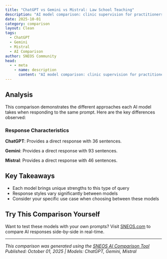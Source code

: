 ```yaml
---
title: "ChatGPT vs Gemini vs Mistral: Law School Teaching"
description: "AI model comparison: clinic supervision for practitioners..."
date: 2025-10-01
category: comparison
layout: Clean
tags:
  - ChatGPT
  - Gemini
  - Mistral
  - AI Comparison
author: SNEOS Community
head:
  - - meta
    - name: description
      content: "AI model comparison: clinic supervision for practitioners..."
---
```


<ChatComparison
  title="ChatGPT vs Gemini vs Mistral: Law School Teaching"
  prompt="clinic supervision for practitioners"
  :responses='{
    "ChatGPT": "Clinic supervision for practitioners refers to the structured oversight and guidance provided to healthcare professionals, such as psychologists, counselors, therapists, nurses, or medical practitioners, typically within a clinical setting. The purpose of supervision is to ensure the quality of care, support professional development, ensure adherence to ethical and professional standards, and promote clinician well-being.\n\nHere\u2019s an overview of key components and best practices for clinic supervision for practitioners:\n\n### Purpose of Clinic Supervision\n- **Quality Assurance:** Ensures the delivery of safe, effective, and evidence-based care.\n- **Professional Development:** Supports skill enhancement and career growth.\n- **Ethical Compliance:** Helps practitioners navigate ethical dilemmas and maintain standards.\n- **Emotional Support:** Addresses practitioner stress, burnout, and vicarious trauma.\n- **Accountability:** Provides a system for monitoring performance and outcomes.\n\n### Models of Supervision\n- **Directive Supervision:** Supervisor provides specific instructions and closely monitors work.\n- **Non-Directive Supervision:** More collaborative, focusing on reflection and self-direction.\n- **Reflective Supervision:** Encourages practitioners to reflect on their clinical work, feelings, and interpersonal dynamics.\n- **Peer Supervision:** Colleagues supervise each other in a structured format.\n- **Group Supervision:** Multiple supervisees meet with a supervisor for collective learning.\n\n### Key Elements of Effective Clinic Supervision\n1. **Regular Meetings:** Scheduled, consistent sessions (weekly, biweekly, or monthly).\n2. **Clear Goals:** Defined objectives for supervision, including clinical skills, ethical practice, and personal development.\n3. **Confidentiality:** Safe space for honest discussion about cases and challenges.\n4. **Feedback:** Constructive, timely, and specific feedback.\n5. **Documentation:** Records of supervision sessions, goals, and progress.\n6. **Evaluation:** Periodic assessment of the supervisee\u2019s competencies and areas for growth.\n7. **Cultural Competence:** Supervisors should be aware of cultural factors affecting clinical practice.\n\n### Roles and Responsibilities\n- **Supervisor:** Provide guidance, assess competencies, ensure ethical practice, support emotional well-being.\n- **Supervisee:** Engage actively, reflect on practice, seek feedback, apply learning.\n- **Organization:** Support supervision structures, allocate time/resources.\n\n### Common Supervisory Topics\n- Case conceptualization and treatment planning\n- Ethical and legal issues\n- Professional boundaries and self-care\n- Communication skills\n- Cultural sensitivity\n- Handling crises and risk management\n\n### Challenges and Solutions\n- **Time constraints:** Prioritize supervision as part of workload.\n- **Resistance to feedback:** Build trust and a collaborative relationship.\n- **Confidentiality concerns:** Clarify limits and ethical requirements upfront.\n- **Remote supervision:** Use technology effectively to maintain connection.\n\n---\n\nIf you need specific guidelines for a particular profession (e.g., clinical psychology, counseling, medical practice), country, or supervision framework, please let me know!",
    "Gemini": "Clinic supervision for practitioners is a critical process in many healthcare fields, designed to support the professional development, ethical practice, and overall well-being of clinicians. It\u0027s a structured, intentional, and often mandatory relationship where a more experienced and qualified supervisor guides and supports a supervisee (practitioner) in their clinical work.\n\nHere\u0027s a comprehensive overview of clinic supervision:\n\n**I. Purpose and Goals of Clinic Supervision:**\n\n*   **Enhance Clinical Skills and Competence:**\n    *   Improving diagnostic skills, treatment planning, and therapeutic techniques.\n    *   Developing a deeper understanding of theoretical frameworks and evidence-based practices.\n    *   Sharpening clinical judgment and decision-making abilities.\n*   **Promote Ethical Practice:**\n    *   Identifying and addressing ethical dilemmas in clinical practice.\n    *   Ensuring adherence to professional codes of ethics and legal regulations.\n    *   Developing ethical awareness and responsible decision-making.\n*   **Provide Support and Reduce Burnout:**\n    *   Offering a safe space to discuss challenging cases, professional frustrations, and personal reactions to clinical work.\n    *   Preventing and addressing burnout, vicarious trauma, and compassion fatigue.\n    *   Promoting self-care strategies and healthy work-life balance.\n*   **Ensure Quality of Care:**\n    *   Monitoring and evaluating the quality of clinical services provided to clients.\n    *   Identifying areas for improvement in client care and treatment outcomes.\n    *   Promoting culturally sensitive and client-centered care.\n*   **Facilitate Professional Development:**\n    *   Helping practitioners define their professional identity and career goals.\n    *   Identifying strengths and weaknesses in clinical practice.\n    *   Developing a plan for ongoing learning and professional growth.\n*   **Gatekeeping:**\n    *   Protecting clients by ensuring that practitioners are competent and ethical.\n    *   Identifying and addressing issues of impairment or unethical behavior.\n\n**II. Key Components of Effective Clinic Supervision:**\n\n*   **Supervisory Relationship:** A collaborative and trusting relationship between supervisor and supervisee, based on mutual respect, open communication, and clear expectations.\n*   **Regular Meetings:** Scheduled meetings for discussion of cases, review of progress, and provision of feedback.  Frequency and duration vary, but regular sessions are essential.\n*   **Case Review:**  Detailed examination of clinical cases, including assessment, diagnosis, treatment planning, and progress notes.  May involve direct observation, video review, or audio recordings.\n*   **Feedback:** Constructive, specific, and timely feedback on supervisee\u0027s performance, highlighting strengths and areas for improvement.\n*   **Documentation:**  Maintaining records of supervision sessions, including topics discussed, interventions recommended, and progress made.  This is important for legal and ethical reasons.\n*   **Evaluation:**  Formal and informal evaluations of supervisee\u0027s clinical competence and professional development.  These evaluations may be used for licensure, certification, or employment purposes.\n*   **Ethical Considerations:**  Addressing ethical dilemmas and ensuring adherence to professional codes of ethics.  Supervisors have a responsibility to model ethical behavior and guide supervisees in making ethical decisions.\n*   **Supervision Agreement:** A written agreement outlining the roles and responsibilities of the supervisor and supervisee, the goals of supervision, the methods of supervision, and the policies and procedures of the agency or organization.\n\n**III. Common Supervision Models:**\n\nThere are several theoretical models that guide the supervisory process.  The best model depends on the needs of the supervisee, the supervisor\u0027s theoretical orientation, and the context of the clinical setting.\n\n*   **Psychodynamic Supervision:**  Focuses on the supervisee\u0027s emotional reactions to clinical work, including transference and countertransference issues.\n*   **Cognitive Behavioral Supervision:**  Applies cognitive behavioral principles to the supervisory process, helping supervisees identify and modify maladaptive thoughts and behaviors.\n*   **Systemic Supervision:**  Considers the supervisee\u0027s clinical work within the context of the client\u0027s system, including family, community, and culture.\n*   **Developmental Supervision:**  Recognizes that supervisees progress through different stages of development, requiring different types of supervision at each stage.\n*   **Person-Centered Supervision:**  Emphasizes the importance of empathy, genuineness, and unconditional positive regard in the supervisory relationship.\n\n**IV. Methods of Supervision:**\n\nSupervisors use a variety of methods to facilitate the learning and development of supervisees.\n\n*   **Direct Observation:**  Observing the supervisee\u0027s clinical work directly, either in person or via video or audio recordings.\n*   **Role-Playing:**  Simulating clinical situations to help supervisees practice their skills and develop their confidence.\n*   **Case Consultation:**  Discussing cases with the supervisor to gain insights and develop alternative treatment strategies.\n*   **Process Recording:**  Writing detailed accounts of clinical sessions to reflect on the therapeutic process and identify areas for improvement.\n*   **Didactic Teaching:**  Providing instruction on relevant theoretical concepts, research findings, and clinical techniques.\n*   **Experiential Exercises:**  Engaging in activities that promote self-awareness, empathy, and personal growth.\n\n**V. Roles and Responsibilities:**\n\n*   **Supervisor:**\n    *   Provide guidance, support, and feedback to supervisees.\n    *   Monitor the quality of clinical services provided by supervisees.\n    *   Ensure that supervisees are practicing ethically and legally.\n    *   Evaluate the supervisee\u0027s clinical competence and professional development.\n    *   Maintain accurate records of supervision sessions.\n    *   Remain current on best practices and relevant ethical/legal standards.\n*   **Supervisee:**\n    *   Actively participate in the supervisory process.\n    *   Seek guidance and support from the supervisor.\n    *   Be open to feedback and willing to learn.\n    *   Adhere to ethical and legal standards.\n    *   Maintain accurate records of clinical work.\n    *   Be proactive in identifying learning needs and seeking professional development opportunities.\n\n**VI. Challenges in Clinic Supervision:**\n\n*   **Power Dynamics:**  The inherent power differential between supervisor and supervisee can create challenges in the supervisory relationship.\n*   **Conflicting Values:**  Supervisors and supervisees may have different values or beliefs that can lead to conflict.\n*   **Boundary Issues:**  Maintaining appropriate boundaries between the supervisory relationship and other types of relationships can be difficult.\n*   **Lack of Training:**  Many supervisors receive little or no formal training in supervision.\n*   **Time Constraints:**  Supervisors may be overloaded with other responsibilities, making it difficult to dedicate sufficient time to supervision.\n*   **Difficult Supervisees:** Working with supervisees who are resistant, unmotivated, or impaired can be challenging.\n*   **Cultural Competence:** Supervisors need to be aware of their own biases and assumptions and be sensitive to the cultural backgrounds of their supervisees and clients.\n\n**VII.  Finding a Supervisor:**\n\n*   **Licensing Boards:** Many licensing boards maintain lists of approved supervisors.\n*   **Professional Organizations:**  Professional organizations often have directories of supervisors.\n*   **Colleagues:**  Ask colleagues for recommendations.\n*   **University Programs:**  Contact university programs in the relevant field.\n*   **Online Databases:** Some online databases list supervisors.\n\n**VIII. Legal and Ethical Considerations:**\n\nSupervision carries significant legal and ethical responsibilities. Supervisors can be held liable for the actions of their supervisees.  Therefore, it is crucial to:\n\n*   Understand and adhere to the relevant laws and ethical codes.\n*   Maintain adequate professional liability insurance.\n*   Document supervision sessions thoroughly.\n*   Seek consultation when faced with difficult ethical dilemmas.\n\n**IX. Benefits of Effective Supervision:**\n\n*   Improved client outcomes.\n*   Reduced risk of malpractice claims.\n*   Enhanced job satisfaction for practitioners.\n*   Increased retention of qualified professionals.\n*   A more ethical and competent workforce.\n\nIn conclusion, clinic supervision is an essential component of professional development and quality assurance in healthcare. By providing guidance, support, and feedback, supervisors help practitioners develop the skills and competence they need to provide effective and ethical care to their clients.  It is a dynamic process requiring commitment, training, and a strong ethical foundation from both supervisor and supervisee.\n",
    "Mistral": "Clinic supervision for practitioners is a crucial aspect of professional development and quality assurance in healthcare settings. It involves the oversight and guidance provided by experienced professionals to ensure that practitioners deliver high-quality care, adhere to ethical standards, and continuously improve their skills. Here are some key components and best practices for effective clinic supervision:\n\n### Key Components of Clinic Supervision\n\n1. **Regular Meetings**:\n   - **One-on-One Supervision**: Regular individual meetings to discuss cases, address concerns, and provide feedback.\n   - **Group Supervision**: Meetings with a group of practitioners to discuss common issues, share experiences, and learn from each other.\n\n2. **Case Reviews**:\n   - **Individual Case Reviews**: Detailed discussions of specific cases to ensure appropriate diagnosis, treatment plans, and follow-up.\n   - **Peer Reviews**: Collaborative reviews where practitioners present cases to their peers for feedback and suggestions.\n\n3. **Feedback and Evaluation**:\n   - **Constructive Feedback**: Providing specific, actionable feedback to help practitioners improve their skills and performance.\n   - **Performance Evaluations**: Regular assessments of practitioners\u0027 competencies, adherence to protocols, and patient outcomes.\n\n4. **Continuing Education**:\n   - **Training and Workshops**: Offering ongoing training sessions, workshops, and seminars to keep practitioners updated on the latest research, techniques, and best practices.\n   - **Mentorship Programs**: Pairing less experienced practitioners with mentors who can provide guidance and support.\n\n5. **Documentation and Record-Keeping**:\n   - **Accurate Documentation**: Ensuring that all patient interactions, treatment plans, and outcomes are accurately documented.\n   - **Audit Trails**: Maintaining a clear audit trail for all supervisory activities to ensure accountability and transparency.\n\n6. **Ethical and Legal Compliance**:\n   - **Ethical Guidelines**: Ensuring that practitioners adhere to ethical guidelines and professional standards.\n   - **Legal Compliance**: Ensuring that all practices comply with relevant laws and regulations.\n\n### Best Practices for Effective Clinic Supervision\n\n1. **Clear Communication**:\n   - Establish clear lines of communication between supervisors and practitioners.\n   - Encourage open dialogue and a culture of continuous improvement.\n\n2. **Supportive Environment**:\n   - Create a supportive and non-judgmental environment where practitioners feel comfortable seeking help and guidance.\n   - Foster a culture of collaboration and teamwork.\n\n3. **Structured Supervision**:\n   - Develop a structured supervision plan that outlines the frequency, format, and goals of supervision sessions.\n   - Use standardized tools and protocols to ensure consistency in supervision practices.\n\n4. **Evidence-Based Practices**:\n   - Encourage the use of evidence-based practices and guidelines in clinical decision-making.\n   - Stay updated with the latest research and incorporate new findings into supervision practices.\n\n5. **Patient-Centered Care**:\n   - Emphasize the importance of patient-centered care and ensure that all treatment plans are tailored to the individual needs of patients.\n   - Involve patients in their care plans and decision-making processes.\n\n6. **Professional Development**:\n   - Provide opportunities for professional development, such as attending conferences, participating in research, and publishing articles.\n   - Encourage practitioners to pursue advanced certifications and specializations.\n\n7. **Conflict Resolution**:\n   - Develop mechanisms for addressing and resolving conflicts that may arise between practitioners and supervisors.\n   - Foster a culture of respect and mutual understanding.\n\n8. **Quality Improvement**:\n   - Implement quality improvement initiatives to continuously enhance the quality of care provided.\n   - Use data and feedback to identify areas for improvement and implement changes accordingly.\n\n### Conclusion\n\nEffective clinic supervision is essential for maintaining high standards of care, ensuring practitioner competence, and fostering a culture of continuous improvement. By implementing structured, supportive, and evidence-based supervision practices, healthcare organizations can enhance the quality of care provided and support the professional growth of their practitioners."
  }'
  published-date="22:50"
/>

## Analysis

This comparison demonstrates the different approaches each AI model takes when responding to the same prompt. Here are the key differences observed:

### Response Characteristics

**ChatGPT**: Provides a direct response with 36 sentences. 

**Gemini**: Provides a direct response with 93 sentences. 

**Mistral**: Provides a direct response with 46 sentences. 

## Key Takeaways

- Each model brings unique strengths to this type of query
- Response styles vary significantly between models
- Consider your specific use case when choosing between these models

## Try This Comparison Yourself

Want to test these models with your own prompts? Visit [SNEOS.com](https://sneos.com) to compare AI responses side-by-side in real-time.

---

*This comparison was generated using the [SNEOS AI Comparison Tool](https://sneos.com)*
*Published: October 01, 2025 | Models: ChatGPT, Gemini, Mistral*
